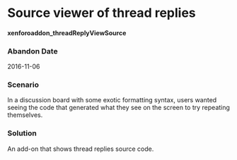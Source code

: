 # Source viewer of thread replies
#### xenforoaddon_threadReplyViewSource

### Abandon Date

2016-11-06

### Scenario

In a discussion board with some exotic formatting syntax, users wanted seeing the code that generated what they see on the screen to try repeating themselves.

### Solution

An add-on that shows thread replies source code.
